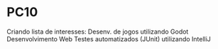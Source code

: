 # PC10

Criando lista de interesses:
Desenv. de jogos utilizando Godot
Desenvolvimento Web
Testes automatizados (JUnit) utilizando IntelliJ
